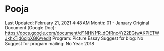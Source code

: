 # Pooja

Last Updated: February 21, 2021 4:48 AM
Month: 01 - January
Original Document (Google Doc): https://docs.google.com/document/d/1NHN1fR_dOfRnc4Y22EGtwAKPiETWJkhxTjd6cjbXGKw/edit
Program: Picture Essay
Suggest for blog: No
Suggest for program mailing: No
Year: 2018